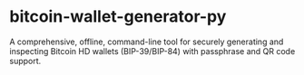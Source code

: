 # bitcoin-wallet-generator-py
A comprehensive, offline, command-line tool for securely generating and inspecting Bitcoin HD wallets (BIP-39/BIP-84) with passphrase and QR code support.
